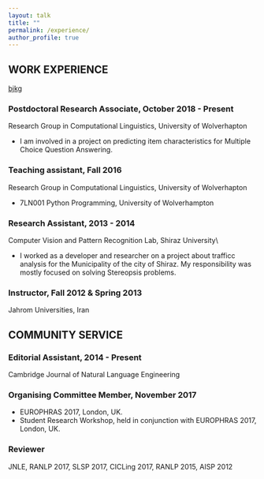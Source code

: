 ```yaml
---
layout: talk
title: ""
permalink: /experience/
author_profile: true
---
```



## WORK EXPERIENCE

[bjkg](ps://shivaat.github.io/experience/)

### Postdoctoral Research Associate, October 2018 - Present
Research Group in Computational Linguistics, University of Wolverhapton
* I am involved in a project on predicting item characteristics for Multiple Choice Question Answering.
    
### Teaching assistant, Fall 2016
Research Group in Computational Linguistics, University of Wolverhapton
* 7LN001 Python Programming, University of Wolverhampton

### Research Assistant, 2013 - 2014
Computer Vision and Pattern Recognition Lab, Shiraz University\
* I worked as a developer and researcher on a project about trafficc analysis for the Municipality of the
city of Shiraz. My responsibility was mostly focused on solving Stereopsis problems.

### Instructor, Fall 2012 & Spring 2013
Jahrom Universities, Iran


## COMMUNITY SERVICE

### Editorial Assistant, 2014 - Present
Cambridge Journal of Natural Language Engineering

### Organising Committee Member, November 2017
* EUROPHRAS 2017, London, UK.
* Student Research Workshop, held in conjunction with EUROPHRAS 2017, London, UK.

### Reviewer
JNLE, RANLP 2017, SLSP 2017, CICLing 2017, RANLP 2015, AISP 2012
